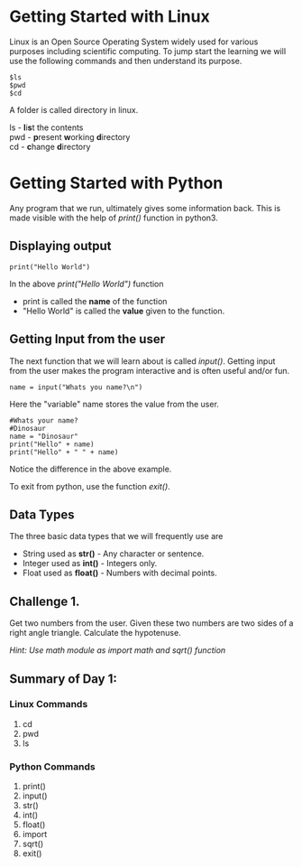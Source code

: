 # Getting Started with Linux

Linux is an Open Source Operating System widely used for various purposes including scientific computing. To jump start the learning we will use the following commands and then understand its purpose.

```
$ls
$pwd
$cd
```

A folder is called directory in linux.

ls - **l**i**s**t the contents  
pwd - **p**resent **w**orking **d**irectory  
cd - **c**hange **d**irectory  

# Getting Started with Python

Any program that we run, ultimately gives some information back. This is made visible with the help of _print()_ function in python3.

## Displaying output

```
print("Hello World")
```

In the above _print("Hello World")_ function  

+ print is called the **name** of the function  
+ "Hello World" is called the **value** given to the function.  

## Getting Input from the user

The next function that we will learn about is called *input()*. Getting input from the user makes the program interactive and is often useful and/or fun. 

```
name = input("Whats you name?\n")
```

Here the "variable" name stores the value from the user.

```
#Whats your name?
#Dinosaur
name = "Dinosaur"
print("Hello" + name)
print("Hello" + " " + name)
```

Notice the difference in the above example.

To exit from python, use the function *exit()*.

## Data Types

The three basic data types that we will frequently use are 

* String used as **str()** - Any character or sentence.
* Integer used as **int()** - Integers only.
* Float used as **float()** - Numbers with decimal points.

## Challenge 1.

Get two numbers from the user. Given these two numbers are two sides of a right angle triangle. Calculate the hypotenuse.

*Hint: Use math module as import math and sqrt() function*

## Summary of Day 1:

### Linux Commands

1. cd  
2. pwd  
3. ls  

### Python Commands

1. print()  
2. input()  
3. str()  
4. int()  
5. float() 
6. import 
7. sqrt()  
8. exit()  
